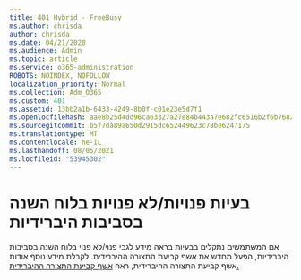 ```yaml
---
title: 401 Hybrid - FreeBusy
ms.author: chrisda
author: chrisda
ms.date: 04/21/2020
ms.audience: Admin
ms.topic: article
ms.service: o365-administration
ROBOTS: NOINDEX, NOFOLLOW
localization_priority: Normal
ms.collection: Adm_O365
ms.custom: 401
ms.assetid: 13bb2a1b-6433-4249-8b0f-c01e23e5d7f1
ms.openlocfilehash: aae8b25d4dd96ca63327a27e84b443a7e682fc6516b2f6b76820da6b125dc1f4
ms.sourcegitcommit: b5f7da89a650d2915dc652449623c78be6247175
ms.translationtype: MT
ms.contentlocale: he-IL
ms.lasthandoff: 08/05/2021
ms.locfileid: "53945302"
---
```

# <a name="calendar-freebusy-issues-in-hybrid-environments"></a>בעיות פנויות/לא פנויות בלוח השנה בסביבות היברידיות

אם המשתמשים נתקלים בבעיות בראה מידע לגבי פנוי/לא פנוי בלוח השנה בסביבות היברידיות, הפעל מחדש את אשף קביעת התצורה ההיברידית. לקבלת מידע נוסף אודות אשף קביעת התצורה ההיברידית, ראה [אשף קביעת התצורה ההיברידית.](https://go.microsoft.com/fwlink/p/?linkid=528149)
